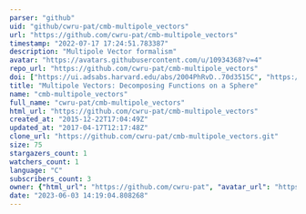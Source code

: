 ```yaml
---
parser: "github"
uid: "github/cwru-pat/cmb-multipole_vectors"
url: "https://github.com/cwru-pat/cmb-multipole_vectors"
timestamp: "2022-07-17 17:24:51.783387"
description: "Multipole Vector formalism"
avatar: "https://avatars.githubusercontent.com/u/10934368?v=4"
repo_url: "https://github.com/cwru-pat/cmb-multipole_vectors"
doi: ["https://ui.adsabs.harvard.edu/abs/2004PhRvD..70d3515C", "https://ui.adsabs.harvard.edu/abs/2011ascl.soft09008C/abstract"]
title: "Multipole Vectors: Decomposing Functions on a Sphere"
name: "cmb-multipole_vectors"
full_name: "cwru-pat/cmb-multipole_vectors"
html_url: "https://github.com/cwru-pat/cmb-multipole_vectors"
created_at: "2015-12-22T17:04:49Z"
updated_at: "2017-04-17T12:17:48Z"
clone_url: "https://github.com/cwru-pat/cmb-multipole_vectors.git"
size: 75
stargazers_count: 1
watchers_count: 1
language: "C"
subscribers_count: 3
owner: {"html_url": "https://github.com/cwru-pat", "avatar_url": "https://avatars.githubusercontent.com/u/10934368?v=4", "login": "cwru-pat", "type": "Organization"}
date: "2023-06-03 14:19:04.808268"
---
```


